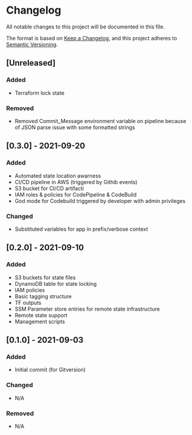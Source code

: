 # Changelog
All notable changes to this project will be documented in this file.

The format is based on [Keep a Changelog](https://keepachangelog.com/en/1.0.0/),
and this project adheres to [Semantic Versioning](https://semver.org/spec/v2.0.0.html).

## [Unreleased]
### Added
- Terraform lock state

### Removed
- Removed Commit_Message environment variable on pipeline because of JSON parse issue with some formatted strings

## [0.3.0] - 2021-09-20
### Added
- Automated state location awarness
- CI/CD pipeline in AWS (triggered by Githib events)
- S3 bucket for CI/CD artifacti
- IAM roles & policies for CodePipeline & CodeBuild
- God mode for Codebuild triggered by developer with admin privileges

### Changed
- Substituted variables for app in prefix/verbose context

## [0.2.0] - 2021-09-10
### Added
- S3 buckets for state files
- DynamoDB table for state locking
- IAM policies
- Basic tagging structure
- TF outputs
- SSM Parameter store entries for remote state infrastructure
- Remote state support
- Management scripts

## [0.1.0] - 2021-09-03
### Added
- Initial commit (for Gitversion)

### Changed
- N/A

### Removed
- N/A
